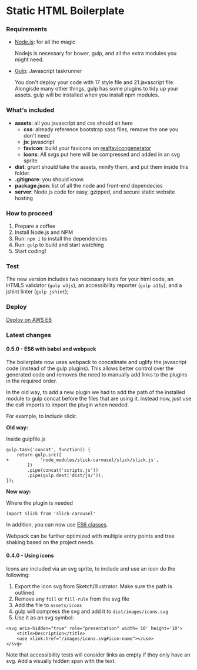# Static HTML Boilerplate

### Requirements

*   [Node.js](http://nodejs.org): for all the magic

    Nodejs is necessary for bower, gulp, and all the extra modules you might need.

*   [Gulp](http://gulp.com/): Javascript taskrunner

    You don't deploy your code with 17 style file and 21 javascript file. Alongisde many other things, gulp has some plugins to tidy up your assets. gulp will be installed when you install npm modules.

### What's included

*   **assets**: all you javascript and css should sit here
	*   **css**: already reference bootstrap sass files, remove the one you don't need
    *   **js**: javascript
    *   **favicon**: build your favicons on [realfavicongenerator](http://realfavicongenerator.net/)
    *	**icons**: All svgs put here will be compressed and added in an svg sprite
*   **dist**: grunt should take the assets, minify them, and put them inside this folder.
*   **.gitignore**: you should know.
*   **package.json**: list of all the node and front-end dependecies
*	**server**: Node.js code for easy, gzipped, and secure static website hosting

### How to proceed

1.  Prepare a coffee
2.  Install Node.js and NPM
3.  Run: `npm i` to install the dependencies
4.  Run: `gulp` to build and start watching
5.  Start coding!

### Test

The new version includes two necessary tests for your html code, an HTML5 validator (`gulp w3js`), an accessibility reporter (`gulp a11y`), and a jshint linter (`gulp jshint`);

### Deploy

[Deploy on AWS EB](https://devstand.prototype.rocks/standards/eb/)

### Latest changes

#### **0.5.0** - ES6 with babel and webpack

The boilerplate now uses webpack to concatinate and uglify the javascript code (instead of the gulp plugins). This allows better control over the generated code and removes the need to manually add links to the plugins in the required order.

In the old way, to add a new plugin we had to add the path of the installed module to gulp concat before the files that are using it. instead now, just use the es6 imports to import the plugin when needed.

For example, to include slick:

**Old way:**

Inside gulpfile.js

```
gulp.task('concat', function() {
    return gulp.src([
+            'node_modules/slick-carousel/slick/slick.js',
        ])
        .pipe(concat('scripts.js'))
        .pipe(gulp.dest('dist/js/'));
});
```

**New way:**

Where the plugin is needed

```
import slick from 'slick-carousel'
```

In addition, you can now use [ES6 classes](http://exploringjs.com/es6/ch_classes.html#sec_essentials-classes).

Webpack can be further optimized with multiple entry points and tree shaking based on the project needs.

#### **0.4.0** - Using icons

Icons are included via an svg sprite, to include and use an icon do the following:

1. Export the icon svg from Sketch/Illustrator. Make sure the path is outlined
2. Remove any `fill` or `fill-rule` from the svg file
3. Add the file to `assets/icons`
4. gulp will compress the svg and add it to `dist/images/icons.svg`
5. Use it as an svg symbol:

```
<svg aria-hidden="true" role="presentation" width='10' height='10'>
    <title>Description</title>
    <use xlink:href="/images/icons.svg#icon-name"></use>
</svg>
```

Note that accessibility tests will consider links as empty if they only have an svg. Add a visually hidden span with the text.

